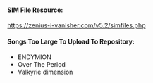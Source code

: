 #### SIM File Resource:

https://zenius-i-vanisher.com/v5.2/simfiles.php

#### Songs Too Large To Upload To Repository:

- ENDYMION
- Over The Period
- Valkyrie dimension
